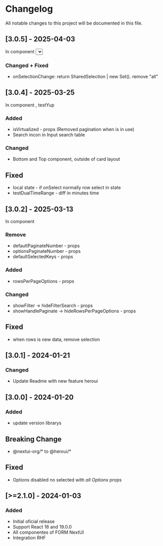 # Changelog

All notable changes to this project will be documented in this file.

## [3.0.5] - 2025-04-03
In component <Select />

### Changed + Fixed
- onSelectionChange: return SharedSelection | new Set(). remove "all"

## [3.0.4] - 2025-03-25
In component <DataTable />, testYup

### Added 
- isVirtualized - props (Removed pagination when is in use)
- Search incon in Input search table

### Changed 
- Bottom and Top component, outside of card layout

## Fixed
- local state - if onSelect normally row select in state
- testDualTimeRange - diff in minutes time

## [3.0.2] - 2025-03-13
In component <DataTable />

### Remove 
- defaultPaginateNumber - props
- optionsPaginateNumber - props
- defaultSelectedKeys - props

### Added 
- rowsPerPageOptions  - props

### Changed
- showFilter -> hideFilterSearch - props
- showHandlePaginate -> hideRowsPerPageOptions - props

## Fixed
- when rows is new data, remove selection

## [3.0.1] - 2024-01-21
### Changed
- Update Readme with new feature heroui

## [3.0.0] - 2024-01-20
### Added
- update version librarys

## Breaking Change
- @nextui-org/* to @heroui/*

## Fixed
- Options disabled no selected with *all Options* props

## [>=2.1.0] - 2024-01-03
### Added
- Initial oficial release
- Support React 18 and 19.0.0
- All componentes of FORM NextUI
- Integration RHF
